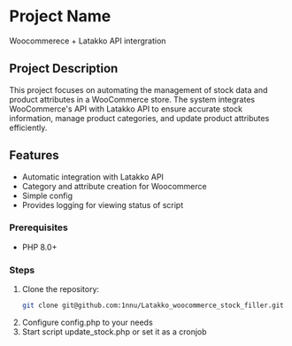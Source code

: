 # Project Name
Woocommerece + Latakko API intergration

## Project Description

This project focuses on automating the management of stock data and product attributes in a WooCommerce store. The system integrates WooCommerce's API with Latakko API to ensure accurate stock information, manage product categories, and update product attributes efficiently.

## Features

- Automatic integration with Latakko API
- Category and attribute creation for Woocommerce
- Simple config
- Provides logging for viewing status of script


### Prerequisites

- PHP 8.0+

### Steps

1. Clone the repository:
   ```bash
   git clone git@github.com:1nnu/Latakko_woocommerce_stock_filler.git
   ```
2. Configure config.php to your needs
3. Start script update_stock.php or set it as a cronjob

